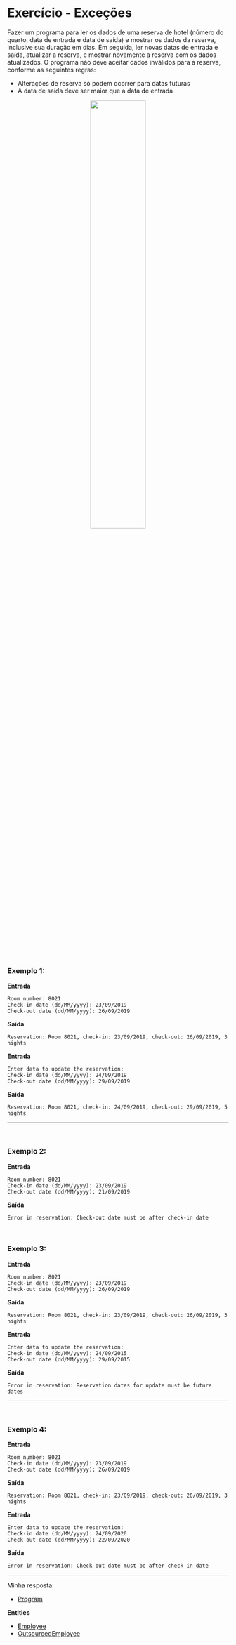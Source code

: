 # Exercício - Exceções

Fazer um programa para ler os dados de uma reserva de hotel (número do quarto, data de entrada e data de saída) e mostrar os dados da reserva, inclusive sua duração em dias. Em seguida, ler novas datas de entrada e saída, atualizar a reserva, e mostrar novamente a reserva com os dados atualizados. O programa não deve aceitar dados inválidos para a reserva, conforme as seguintes regras:

- Alterações de reserva só podem ocorrer para datas futuras
- A data de saída deve ser maior que a data de entrada

<p align="center">
  <img src="https://github.com/JonathanBarr0s/Udemy-CSharp/assets/132490863/8622abad-1ce9-4b12-a650-504728a458f2" width= 50%>
</p>

### Exemplo 1:

**Entrada**

```
Room number: 8021
Check-in date (dd/MM/yyyy): 23/09/2019
Check-out date (dd/MM/yyyy): 26/09/2019
```

**Saída**

```
Reservation: Room 8021, check-in: 23/09/2019, check-out: 26/09/2019, 3 nights
```

**Entrada**

```
Enter data to update the reservation:
Check-in date (dd/MM/yyyy): 24/09/2019
Check-out date (dd/MM/yyyy): 29/09/2019
```

**Saída**

```
Reservation: Room 8021, check-in: 24/09/2019, check-out: 29/09/2019, 5 nights
```

---

<br>

### Exemplo 2:

**Entrada**

```
Room number: 8021
Check-in date (dd/MM/yyyy): 23/09/2019
Check-out date (dd/MM/yyyy): 21/09/2019
```

**Saída**

```
Error in reservation: Check-out date must be after check-in date
```

<br>

### Exemplo 3:

**Entrada**

```
Room number: 8021
Check-in date (dd/MM/yyyy): 23/09/2019
Check-out date (dd/MM/yyyy): 26/09/2019
```

**Saída**

```
Reservation: Room 8021, check-in: 23/09/2019, check-out: 26/09/2019, 3 nights
```

**Entrada**

```
Enter data to update the reservation:
Check-in date (dd/MM/yyyy): 24/09/2015
Check-out date (dd/MM/yyyy): 29/09/2015
```

**Saída**

```
Error in reservation: Reservation dates for update must be future dates
```
---
<br>

### Exemplo 4:

**Entrada**

```
Room number: 8021
Check-in date (dd/MM/yyyy): 23/09/2019
Check-out date (dd/MM/yyyy): 26/09/2019
```

**Saída**

```
Reservation: Room 8021, check-in: 23/09/2019, check-out: 26/09/2019, 3 nights
```

**Entrada**

```
Enter data to update the reservation:
Check-in date (dd/MM/yyyy): 24/09/2020
Check-out date (dd/MM/yyyy): 22/09/2020
```

**Saída**

```
Error in reservation: Check-out date must be after check-in date
```

---

Minha resposta:

- [Program](https://github.com/JonathanBarr0s/Udemy-CSharp/blob/main/01.%20Programa%C3%A7%C3%A3o%20Orientada%20a%20Objetos/04.%20Heran%C3%A7a%20e%20Polimorfismo/00.%20Pagamentos/Pagamentos/Pagamentos/Program.cs)

**Entities**
- [Employee](https://github.com/JonathanBarr0s/Udemy-CSharp/blob/main/01.%20Programa%C3%A7%C3%A3o%20Orientada%20a%20Objetos/04.%20Heran%C3%A7a%20e%20Polimorfismo/00.%20Pagamentos/Pagamentos/Pagamentos/Entities/Employee.cs)
- [OutsourcedEmployee](https://github.com/JonathanBarr0s/Udemy-CSharp/blob/main/01.%20Programa%C3%A7%C3%A3o%20Orientada%20a%20Objetos/04.%20Heran%C3%A7a%20e%20Polimorfismo/00.%20Pagamentos/Pagamentos/Pagamentos/Entities/OutSourcedEmployee.cs)